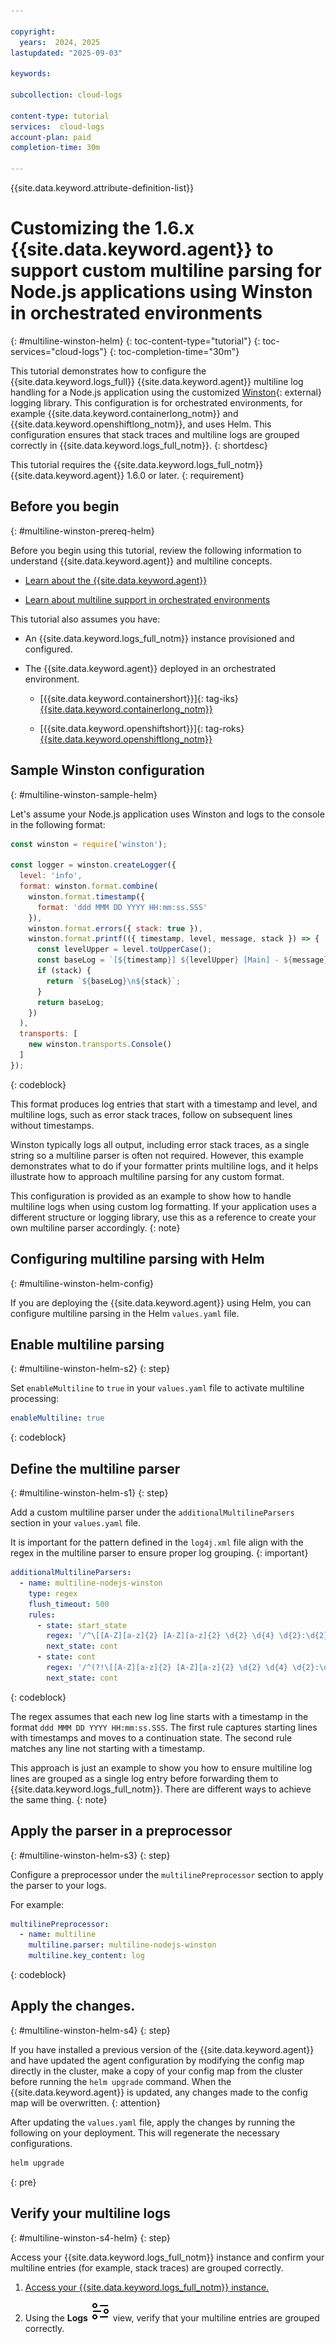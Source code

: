 ```yaml
---

copyright:
  years:  2024, 2025
lastupdated: "2025-09-03"

keywords:

subcollection: cloud-logs

content-type: tutorial
services:  cloud-logs
account-plan: paid
completion-time: 30m

---
```


{{site.data.keyword.attribute-definition-list}}


# Customizing the 1.6.x {{site.data.keyword.agent}} to support custom multiline parsing for Node.js applications using Winston in orchestrated environments
{: #multiline-winston-helm}
{: toc-content-type="tutorial"}
{: toc-services="cloud-logs"}
{: toc-completion-time="30m"}

This tutorial demonstrates how to configure the {{site.data.keyword.logs_full}} {{site.data.keyword.agent}} multiline log handling for a Node.js application using the customized [Winston](https://github.com/winstonjs/winston){: external} logging library. This configuration is for orchestrated environments, for example {{site.data.keyword.containerlong_notm}} and {{site.data.keyword.openshiftlong_notm}}, and uses Helm. This configuration ensures that stack traces and multiline logs are grouped correctly in {{site.data.keyword.logs_full_notm}}.
{: shortdesc}

This tutorial requires the {{site.data.keyword.logs_full_notm}} {{site.data.keyword.agent}} 1.6.0 or later.
{: requirement}

## Before you begin
{: #multiline-winston-prereq-helm}

Before you begin using this tutorial, review the following information to understand {{site.data.keyword.agent}} and multiline concepts.

* [Learn about the {{site.data.keyword.agent}}](/docs/cloud-logs?topic=cloud-logs-agent-about)

* [Learn about multiline support in orchestrated environments](/docs/cloud-logs?topic=cloud-logs-agent-multiline-new)

This tutorial also assumes you have:

* An {{site.data.keyword.logs_full_notm}} instance provisioned and configured.

* The {{site.data.keyword.agent}} deployed in an orchestrated environment.

    * [{{site.data.keyword.containershort}}]{: tag-iks} [{{site.data.keyword.containerlong_notm}}](/docs/cloud-logs?topic=cloud-logs-agent-helm-kube-deploy)

    * [{{site.data.keyword.openshiftshort}}]{: tag-roks} [{{site.data.keyword.openshiftlong_notm}}](/docs/cloud-logs?topic=cloud-logs-agent-helm-os-deploy)


## Sample Winston configuration
{: #multiline-winston-sample-helm}

Let's assume your Node.js application uses Winston and logs to the console in the following format:

```js
const winston = require('winston');

const logger = winston.createLogger({
  level: 'info',
  format: winston.format.combine(
    winston.format.timestamp({
      format: 'ddd MMM DD YYYY HH:mm:ss.SSS'
    }),
    winston.format.errors({ stack: true }),
    winston.format.printf(({ timestamp, level, message, stack }) => {
      const levelUpper = level.toUpperCase();
      const baseLog = `[${timestamp}] ${levelUpper} [Main] - ${message}`;
      if (stack) {
        return `${baseLog}\n${stack}`;
      }
      return baseLog;
    })
  ),
  transports: [
    new winston.transports.Console()
  ]
});
```
{: codeblock}

This format produces log entries that start with a timestamp and level, and multiline logs, such as error stack traces, follow on subsequent lines without timestamps.

Winston typically logs all output, including error stack traces, as a single string so a multiline parser is often not required. However, this example demonstrates what to do if your formatter prints multiline logs, and it helps illustrate how to approach multiline parsing for any custom format.

This configuration is provided as an example to show how to handle multiline logs when using custom log formatting. If your application uses a different structure or logging library, use this as a reference to create your own multiline parser accordingly.
{: note}


## Configuring multiline parsing with Helm
{: #multiline-winston-helm-config}

If you are deploying the {{site.data.keyword.agent}} using Helm, you can configure multiline parsing in the Helm `values.yaml` file.

## Enable multiline parsing
{: #multiline-winston-helm-s2}
{: step}

Set `enableMultiline` to `true` in your `values.yaml` file to activate multiline processing:

```yaml
enableMultiline: true
```
{: codeblock}

## Define the multiline parser
{: #multiline-winston-helm-s1}
{: step}

Add a custom multiline parser under the `additionalMultilineParsers` section in your `values.yaml` file.

It is important for the pattern defined in the `log4j.xml` file align with the regex in the multiline parser to ensure proper log grouping.
{: important}

```yaml
additionalMultilineParsers:
  - name: multiline-nodejs-winston
    type: regex
    flush_timeout: 500
    rules:
      - state: start_state
        regex: '/^\[[A-Z][a-z]{2} [A-Z][a-z]{2} \d{2} \d{4} \d{2}:\d{2}:\d{2}\.\d{3}\] .*$/'
        next_state: cont
      - state: cont
        regex: '/^(?!\[[A-Z][a-z]{2} [A-Z][a-z]{2} \d{2} \d{4} \d{2}:\d{2}:\d{2}\.\d{3}\] ).*$/'
        next_state: cont
```
{: codeblock}

The regex assumes that each new log line starts with a timestamp in the format `ddd MMM DD YYYY HH:mm:ss.SSS`. The first rule captures starting lines with timestamps and moves to a continuation state. The second rule matches any line not starting with a timestamp.

This approach is just an example to show you how to ensure multiline log lines are grouped as a single log entry before forwarding them to {{site.data.keyword.logs_full_notm}}. There are different ways to achieve the same thing.
{: note}



## Apply the parser in a preprocessor
{: #multiline-winston-helm-s3}
{: step}

Configure a preprocessor under the `multilinePreprocessor` section to apply the parser to your logs.

For example:

```yaml
multilinePreprocessor:
  - name: multiline
    multiline.parser: multiline-nodejs-winston
    multiline.key_content: log
```
{: codeblock}


## Apply the changes.
{: #multiline-winston-helm-s4}
{: step}

If you have installed a previous version of the {{site.data.keyword.agent}} and have updated the agent configuration by modifying the config map directly in the cluster, make a copy of your config map from the cluster before running the `helm upgrade` command. When the {{site.data.keyword.agent}} is updated, any changes made to the config map will be overwritten.
{: attention}

After updating the `values.yaml` file, apply the changes by running the following on your deployment. This will regenerate the necessary configurations.

```sh
helm upgrade
```
{: pre}


## Verify your multiline logs
{: #multiline-winston-s4-helm}
{: step}

Access your {{site.data.keyword.logs_full_notm}} instance and confirm your multiline entries (for example, stack traces) are grouped correctly.

1. [Access your {{site.data.keyword.logs_full_notm}} instance.](/docs/cloud-logs?topic=cloud-logs-instance-launch)

2. Using the **Logs** ![Explore logs icon](../icons/explore.svg "Explore logs") view, verify that your multiline entries are grouped correctly.
